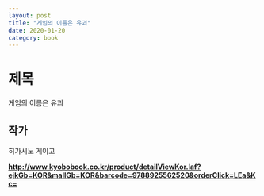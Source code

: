 ```yaml
---
layout: post
title: "게임의 이름은 유괴"
date: 2020-01-20
category: book
---
```


# 제목
게임의 이름은 유괴

## 작가
히가시노 게이고

**<http://www.kyobobook.co.kr/product/detailViewKor.laf?ejkGb=KOR&mallGb=KOR&barcode=9788925562520&orderClick=LEa&Kc=>**